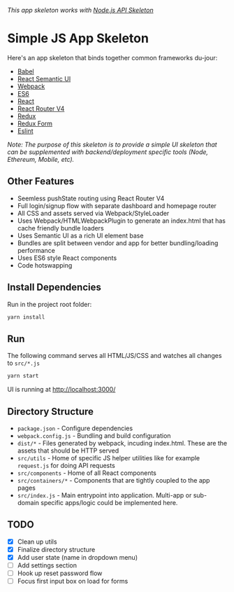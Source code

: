 
_This app skeleton works with [Node.js API Skeleton](https://github.com/dominiek/node-api-skeleton)_

# Simple JS App Skeleton

Here's an app skeleton that binds together common frameworks du-jour:

* [Babel](https://babeljs.io/)
* [React Semantic UI](http://react.semantic-ui.com/)
* [Webpack](http://webpack.github.io/)
* [ES6](https://babeljs.io/docs/learn-es2015/)
* [React](https://facebook.github.io/react/)
* [React Router V4](https://github.com/reactjs/react-router)
* [Redux](https://redux.js.org/)
* [Redux Form](https://redux-form.com)
* [Eslint](https://eslint.org/)

_Note: The purpose of this skeleton is to provide a simple UI skeleton that can be supplemented with backend/deployment specific tools (Node, Ethereum, Mobile, etc)._

## Other Features

* Seemless pushState routing using React Router V4
* Full login/signup flow with separate dashboard and homepage router
* All CSS and assets served via Webpack/StyleLoader
* Uses Webpack/HTMLWebpackPlugin to generate an index.html that has cache friendly bundle loaders
* Uses Semantic UI as a rich UI element base
* Bundles are split between vendor and app for better bundling/loading performance
* Uses ES6 style React components
* Code hotswapping

## Install Dependencies

Run in the project root folder:

```bash
yarn install
```

## Run

The following command serves all HTML/JS/CSS and watches all changes to `src/*.js`

```bash
yarn start
```

UI is running at [http://localhost:3000/](http://localhost:3000/)

## Directory Structure

* `package.json` - Configure dependencies
* `webpack.config.js` - Bundling and build configuration
* `dist/*` - Files generated by webpack, incuding index.html. These are the assets that should be HTTP served
* `src/utils` - Home of specific JS helper utilities like for example `request.js` for doing API requests
* `src/components` - Home of all React components
* `src/containers/*` - Components that are tightly coupled to the app pages
* `src/index.js` - Main entrypoint into application. Multi-app or sub-domain specific apps/logic could be implemented here.

## TODO

- [x] Clean up utils
- [x] Finalize directory structure
- [x] Add user state (name in dropdown menu)
- [ ] Add settings section
- [ ] Hook up reset password flow
- [ ] Focus first input box on load for forms

